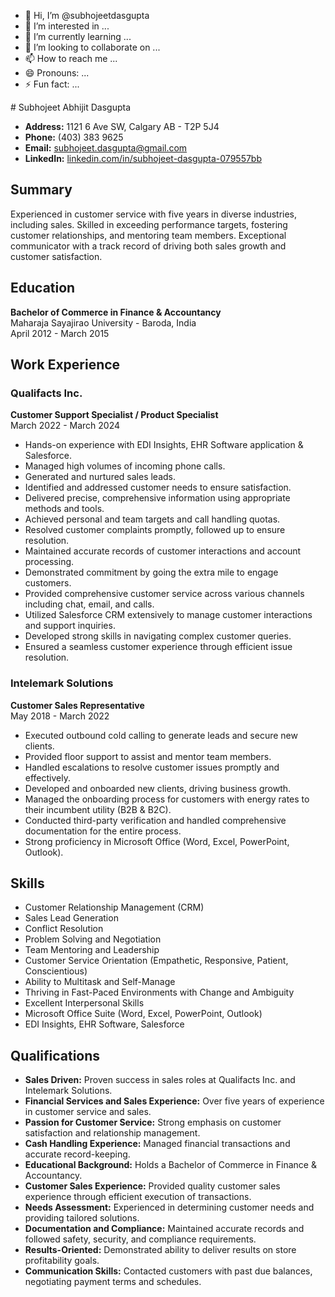- 👋 Hi, I’m @subhojeetdasgupta
- 👀 I’m interested in ...
- 🌱 I’m currently learning ...
- 💞️ I’m looking to collaborate on ...
- 📫 How to reach me ...
- 😄 Pronouns: ...
- ⚡ Fun fact: ...

<!---
subhojeetdasgupta/subhojeetdasgupta is a ✨ special ✨ repository because its `README.md` (this file) appears on your GitHub profile.
You can click the Preview link to take a look at your changes.
---> # Subhojeet Abhijit Dasgupta

- **Address:** 1121 6 Ave SW, Calgary AB - T2P 5J4
- **Phone:** (403) 383 9625
- **Email:** subhojeet.dasgupta@gmail.com
- **LinkedIn:** [linkedin.com/in/subhojeet-dasgupta-079557bb](https://www.linkedin.com/in/subhojeet-dasgupta-079557bb)

## Summary

Experienced in customer service with five years in diverse industries, including sales. Skilled in exceeding performance targets, fostering customer relationships, and mentoring team members. Exceptional communicator with a track record of driving both sales growth and customer satisfaction.

## Education

**Bachelor of Commerce in Finance & Accountancy**  
Maharaja Sayajirao University - Baroda, India  
April 2012 - March 2015

## Work Experience

### Qualifacts Inc.
**Customer Support Specialist / Product Specialist**  
March 2022 - March 2024

- Hands-on experience with EDI Insights, EHR Software application & Salesforce.
- Managed high volumes of incoming phone calls.
- Generated and nurtured sales leads.
- Identified and addressed customer needs to ensure satisfaction.
- Delivered precise, comprehensive information using appropriate methods and tools.
- Achieved personal and team targets and call handling quotas.
- Resolved customer complaints promptly, followed up to ensure resolution.
- Maintained accurate records of customer interactions and account processing.
- Demonstrated commitment by going the extra mile to engage customers.
- Provided comprehensive customer service across various channels including chat, email, and calls.
- Utilized Salesforce CRM extensively to manage customer interactions and support inquiries.
- Developed strong skills in navigating complex customer queries.
- Ensured a seamless customer experience through efficient issue resolution.

### Intelemark Solutions
**Customer Sales Representative**  
May 2018 - March 2022

- Executed outbound cold calling to generate leads and secure new clients.
- Provided floor support to assist and mentor team members.
- Handled escalations to resolve customer issues promptly and effectively.
- Developed and onboarded new clients, driving business growth.
- Managed the onboarding process for customers with energy rates to their incumbent utility (B2B & B2C).
- Conducted third-party verification and handled comprehensive documentation for the entire process.
- Strong proficiency in Microsoft Office (Word, Excel, PowerPoint, Outlook).

## Skills

- Customer Relationship Management (CRM)
- Sales Lead Generation
- Conflict Resolution
- Problem Solving and Negotiation
- Team Mentoring and Leadership
- Customer Service Orientation (Empathetic, Responsive, Patient, Conscientious)
- Ability to Multitask and Self-Manage
- Thriving in Fast-Paced Environments with Change and Ambiguity
- Excellent Interpersonal Skills
- Microsoft Office Suite (Word, Excel, PowerPoint, Outlook)
- EDI Insights, EHR Software, Salesforce

## Qualifications

- **Sales Driven:** Proven success in sales roles at Qualifacts Inc. and Intelemark Solutions.
- **Financial Services and Sales Experience:** Over five years of experience in customer service and sales.
- **Passion for Customer Service:** Strong emphasis on customer satisfaction and relationship management.
- **Cash Handling Experience:** Managed financial transactions and accurate record-keeping.
- **Educational Background:** Holds a Bachelor of Commerce in Finance & Accountancy.
- **Customer Sales Experience:** Provided quality customer sales experience through efficient execution of transactions.
- **Needs Assessment:** Experienced in determining customer needs and providing tailored solutions.
- **Documentation and Compliance:** Maintained accurate records and followed safety, security, and compliance requirements.
- **Results-Oriented:** Demonstrated ability to deliver results on store profitability goals.
- **Communication Skills:** Contacted customers with past due balances, negotiating payment terms and schedules.

